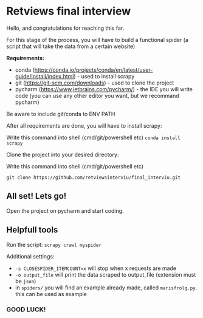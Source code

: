 # Retviews final interview
Hello, and congratulations for reaching this far.

For this stage of the process, you will have to build a functional spider (a script that will take the data from a certain website)

**Requirements:**
- conda (https://conda.io/projects/conda/en/latest/user-guide/install/index.html) - used to install scrapy
- git (https://git-scm.com/downloads) - used to clone the project
- pycharm (https://www.jetbrains.com/pycharm/) - the IDE you will write code (you can use any other editor you want, but we recommand pycharm)

Be aware to include git/conda to ENV PATH

After all requirements are done, you will have to install scrapy:

Write this command into shell (cmd/git/powershell etc) `conda install scrapy`

Clone the project into your desired directory:

Write this command into shell (cmd/git/powershell etc) 

`git clone https://github.com/retviewsinterviu/final_interviu.git`

## All set! Lets go!

Open the project on pycharm and start coding.

## Helpfull tools

Run the script:  `scrapy crawl myspider`

Additional settings:

- `-s CLOSESPIDER_ITEMCOUNT=x` will stop when x requests are made
- `-o output_file` will print the data scraped to output_file (extension must be `json`)
- in `spiders/` you will find an example already made, called `marisfrolg.py`. this can be used as example



### GOOD LUCK!
